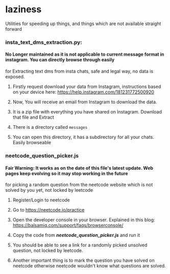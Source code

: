 # laziness
Utilities for speeding up things, and things which are not available straight forward


<h3>insta_text_dms_extraction.py:</h3>
<h4>No Longer maintained as it is not applicable to current message format in instagram. You can directly browse through easily</h4>
for Extracting text dms from insta chats, safe and legal way, no data is exposed.

1. Firstly request download your data from Instagram, instructions based on your device here: https://help.instagram.com/181231772500920

2. Now, You will receive an email from Instagram to download the data.

3. It is a zip file with everything you have shared on Instagram. Download that file and Extract

4. There is a directory called `messages`

5. You can open this directory, it has a subdirectory for all your chats. Easily browseable


<h3>neetcode_question_picker.js</h3>
<h4>Fair Warning: It works as on the date of this file's latest update. Web pages keep evolving so it may stop working in the future</h4>

for picking a random question from the neetcode website which is not solved by you yet, not locked by leetcode

1. Register/Login to neetcode

2. Go to https://neetcode.io/practice

3. Open the developer console in your browser. Explained in this blog: https://balsamiq.com/support/faqs/browserconsole/

4. Copy the code from <b><i>neetcode_question_picker.js</i></b> and run it

5. You should be able to see a link for a randomly picked unsolved question, not locked by leetcode.

6. Another important thing is to mark the question you have solved on neetcode otherwise neetcode wouldn't know what questions are solved.